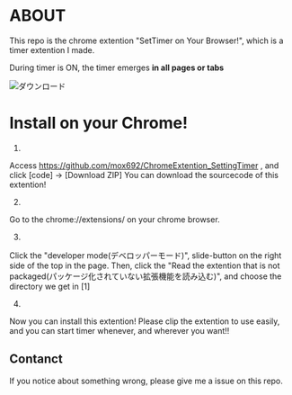 


# ABOUT
This repo is the chrome extention "SetTimer on Your Browser!", which is a timer extention I made.

During timer is ON, the timer emerges **in all pages or tabs**

![ダウンロード](https://user-images.githubusercontent.com/55653825/90333966-1af5dc00-e005-11ea-94d5-dcb54db86978.gif)

# Install on your Chrome!
1.
Access https://github.com/mox692/ChromeExtention_SettingTimer , and click [code] → [Download ZIP]
You can download the sourcecode of this extention!

2.
Go to the chrome://extensions/ on your chrome browser.

3.
Click the "developer mode(デベロッパーモード)", slide-button on the right side of the top in the page.
Then, click the "Read the extention that is not packaged(パッケージ化されていない拡張機能を読み込む)",
and choose the directory we get in [1] 

4.
Now you can install  this extention!
Please clip the extention to use easily, and you can start timer whenever, and wherever you want!!


## Contanct
If you notice about something wrong, please give me a issue on this repo.
